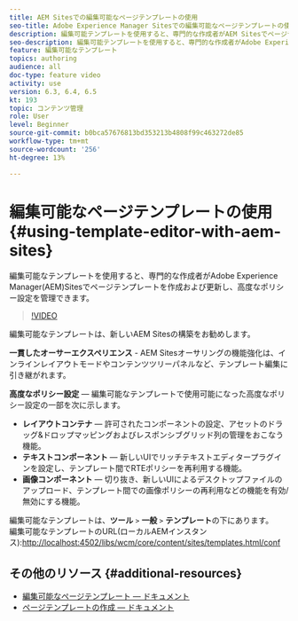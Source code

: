 ```yaml
---
title: AEM Sitesでの編集可能なページテンプレートの使用
seo-title: Adobe Experience Manager Sitesでの編集可能なページテンプレートの使用
description: 編集可能テンプレートを使用すると、専門的な作成者がAEM Sitesでページテンプレートを作成および更新し、高度なポリシー設定を管理できます。
seo-description: 編集可能テンプレートを使用すると、専門的な作成者がAdobe Experience Manager Sitesでページテンプレートを作成および更新し、高度なポリシー設定を管理できます。
feature: 編集可能なテンプレート
topics: authoring
audience: all
doc-type: feature video
activity: use
version: 6.3, 6.4, 6.5
kt: 193
topic: コンテンツ管理
role: User
level: Beginner
source-git-commit: b0bca57676813bd353213b4808f99c463272de85
workflow-type: tm+mt
source-wordcount: '256'
ht-degree: 13%

---
```



# 編集可能なページテンプレートの使用{#using-template-editor-with-aem-sites}

編集可能なテンプレートを使用すると、専門的な作成者がAdobe Experience Manager(AEM)Sitesでページテンプレートを作成および更新し、高度なポリシー設定を管理できます。

>[!VIDEO](https://video.tv.adobe.com/v/326784/?quality=12&learn=on)

編集可能なテンプレートは、新しいAEM Sitesの構築をお勧めします。

**一貫したオーサーエクスペリエンス**  - AEM Sitesオーサリングの機能強化は、インラインレイアウトモードやコンテンツツリーパネルなど、テンプレート編集に引き継がれます。

**高度なポリシー設定**  — 編集可能なテンプレートで使用可能になった高度なポリシー設定の一部を次に示します。

* **レイアウトコンテナ**  — 許可されたコンポーネントの設定、アセットのドラッグ&amp;ドロップマッピングおよびレスポンシブグリッド列の管理をおこなう機能。
* **テキストコンポーネント**  — 新しいUIでリッチテキストエディタープラグインを設定し、テンプレート間でRTEポリシーを再利用する機能。
* **画像コンポーネント**  — 切り抜き、新しいUIによるデスクトップファイルのアップロード、テンプレート間での画像ポリシーの再利用などの機能を有効/無効にする機能。

編集可能なテンプレートは、**ツール** `>` **一般** `>` **テンプレート**&#x200B;の下にあります。\
編集可能なテンプレートのURL(ローカルAEMインスタンス):[http://localhost:4502/libs/wcm/core/content/sites/templates.html/conf](http://localhost:4502/libs/wcm/core/content/sites/templates.html/conf)

## その他のリソース {#additional-resources}

* [編集可能なページテンプレート — ドキュメント](https://docs.adobe.com/content/help/ja-JP/experience-manager-65/developing/platform/templates/page-templates-editable.html)
* [ページテンプレートの作成 — ドキュメント](https://docs.adobe.com/content/help/en/experience-manager-65/authoring/siteandpage/templates.html)
